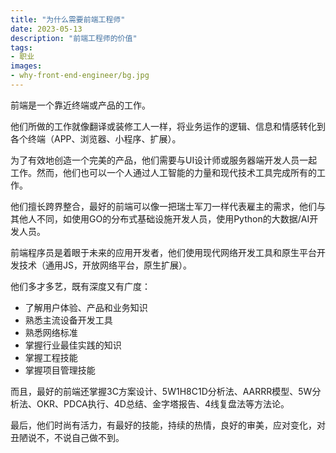 ```yaml
---
title: "为什么需要前端工程师"
date: 2023-05-13
description: "前端工程师的价值"
tags:
- 职业
images:
- why-front-end-engineer/bg.jpg
---
```

前端是一个靠近终端或产品的工作。

他们所做的工作就像翻译或装修工人一样，将业务运作的逻辑、信息和情感转化到各个终端（APP、浏览器、小程序、扩展）。

为了有效地创造一个完美的产品，他们需要与UI设计师或服务器端开发人员一起工作。然而，他们也可以一个人通过人工智能的力量和现代技术工具完成所有的工作。

他们擅长跨界整合，最好的前端可以像一把瑞士军刀一样代表雇主的需求，他们与其他人不同，如使用GO的分布式基础设施开发人员，使用Python的大数据/AI开发人员。

前端程序员是着眼于未来的应用开发者，他们使用现代网络开发工具和原生平台开发技术（通用JS，开放网络平台，原生扩展）。

他们多才多艺，既有深度又有广度：
+ 了解用户体验、产品和业务知识
+ 熟悉主流设备开发工具
+ 熟悉网络标准
+ 掌握行业最佳实践的知识
+ 掌握工程技能
+ 掌握项目管理技能

而且，最好的前端还掌握3C方案设计、5W1H8C1D分析法、AARRR模型、5W分析法、OKR、PDCA执行、4D总结、金字塔报告、4线复盘法等方法论。

最后，他们时尚有活力，有最好的技能，持续的热情，良好的审美，应对变化，对丑陋说不，不说自己做不到。